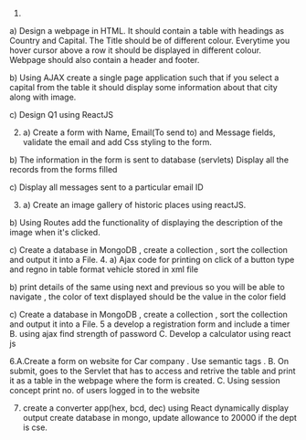 1. 
a) Design a webpage in HTML. It should contain a table with headings as Country and Capital. The Title should be of different colour. Everytime you hover cursor above a row it should be displayed in different colour. Webpage should also contain a header and footer.

b) Using AJAX create a single page application such that if you select a capital from the table it should display some information about that city along with image.

c) Design Q1 using ReactJS

2. a) Create a form with Name, Email(To send to) and Message fields, validate the email and add Css styling to the form. 

b) The information in the form is sent to database (servlets) 
Display all the records from the forms filled

c) Display all messages sent to a particular email ID

3. a) Create an image gallery of historic places using reactJS.
 
b) Using Routes add the functionality of displaying the description of the image when it's clicked.

c) Create a database in MongoDB , create a collection , sort the collection and output it into a File.
4. a) Ajax code for printing on click of a button  type and regno in table format vehicle stored in xml file
 
b) print details of the same using next and previous so you will be able to navigate , the color of text displayed should be the value in the color field 

c) Create a database in MongoDB , create a collection , sort the collection and output it into a File.
5 a develop a registration form and include a timer 
B. using ajax find strength of password
C. Develop a calculator using react js

6.A.Create a form on website for Car company . Use semantic tags . 
B. On submit, goes to the Servlet that has to access and retrive the table and print it as a table in the webpage where the form is created. 
C. Using session concept print no. of users logged in to the website

7. create a converter app(hex, bcd, dec) using React
dynamically display output
create database in mongo, update allowance to 20000 if the dept is cse.